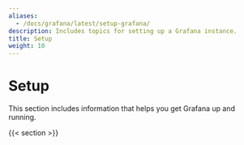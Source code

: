 ```yaml
---
aliases:
  - /docs/grafana/latest/setup-grafana/
description: Includes topics for setting up a Grafana instance.
title: Setup
weight: 10
---
```


# Setup

This section includes information that helps you get Grafana up and running.

{{< section >}}
